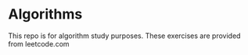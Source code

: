 # Algorithms
This repo is for algorithm study purposes.
These exercises are provided from leetcode.com

